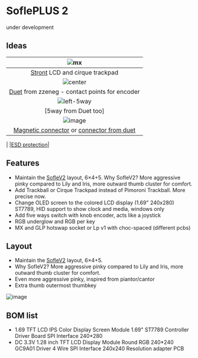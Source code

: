 # SoflePLUS 2
under development

## Ideas
|![mx](https://github.com/superxc3/xcmkb/assets/79617315/d754287e-f5b1-4c39-bbdd-518244cd05b5)|
|:--:|
| [Stront](https://github.com/zzeneg/stront) LCD and cirque trackpad|
|![center](https://github.com/superxc3/xcmkb/assets/79617315/c6150951-5610-416b-a317-f13945cd3bd4)|
| [Duet](https://github.com/zzeneg/duet) from zzeneg - contact points for encoder |
|![left-5way](https://github.com/superxc3/xcmkb/assets/79617315/7e26ff0b-ac73-4fc9-9a1f-a7984b8db593)|
| [5way from Duet too]|
|![image](https://github.com/superxc3/xcmkb/assets/79617315/190ff392-779f-4615-a01f-f48f4c07d138)|
| [Magnetic connector](https://www.aliexpress.com/item/1005004609718442.html) or [connector from duet](https://github.com/zzeneg/duet/tree/main/guide#connectors)|
|
|[ESD protection](https://github.com/tzarc/djinn)|





## Features
- Maintain the [SofleV2](https://josefadamcik.github.io/SofleKeyboard/) layout, 6×4+5. Why SofleV2? More aggressive pinky compared to Lily and Iris, more outward thumb cluster for comfort.
- Add Trackball or Cirque Trackpad instead of Pimoroni Trackball. More precise now.
- Change OLED screen to the colored LCD display (1.69" 240x280) ST7789, HID support to show clock and media, windows only
- Add five ways switch with knob encoder, acts like a joystick
- RGB underglow and RGB per key
- MX and GLP hotswap socket or Lp v1 with choc-spaced (different pcbs)

## Layout
- Maintain the [SofleV2](https://josefadamcik.github.io/SofleKeyboard/) layout, 6×4+5.
- Why SofleV2? More aggressive pinky compared to Lily and Iris, more outward thumb cluster for comfort.
- Even more aggressive pinky, inspired from piantor/cantor
- Extra thumb outermost thumbkey

![image](https://github.com/superxc3/xcmkb/assets/79617315/1b670564-c7ed-4557-8e6e-21e4fd13097b)

## BOM list
- 1.69 TFT LCD IPS Color Display Screen Module 1.69" ST7789 Controller Driver Board SPI Interface 240*280 
- DC 3.3V 1.28 inch TFT LCD Display Module Round RGB 240*240 GC9A01 Driver 4 Wire SPI Interface 240x240 Resolution adapter PCB

